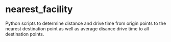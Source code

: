 # nearest_facility
Python scripts to determine distance and drive time from origin points to the nearest destination point as well as average disance drive time to all destination points.
